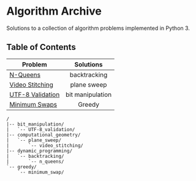 # Algorithm Archive

Solutions to a collection of algorithm problems implemented in Python 3.

## Table of Contents

| Problem              | Solutions          |
| -------------------- |:------------------:|
| [N-Queens](1)        | backtracking       |
| [Video Stitching](2) | plane sweep        |
| [UTF-8 Validation](3)| bit manipulation   |
| [Minimum Swaps](4)   | Greedy             |

```text
/
|-- bit_manipulation/
|   `-- UTF-8_validation/
|-- computational_geometry/
|   `-- plane_sweep/
|       `-- video_stitching/
|-- dynamic_programming/
|   `-- backtracking/
|       `-- n_queens/
`-- greedy/
    `-- minimum_swap/
```

[1]: https://leetcode.com/problems/n-queens/
[2]: https://leetcode.com/problems/video-stitching/
[3]: https://leetcode.com/problems/utf-8-validation/
[4]: https://leetcode.com/problems/minimum-swaps-to-make-strings-equal/

